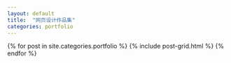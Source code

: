 ```yaml
---
layout: default
title:  "网页设计作品集"
categories: portfolio
---
```


<div class="tiles">
{% for post in site.categories.portfolio %}
	{% include post-grid.html %}
{% endfor %}
</div><!-- /.tiles 把所有categories 有 portfolio 的列出来---->